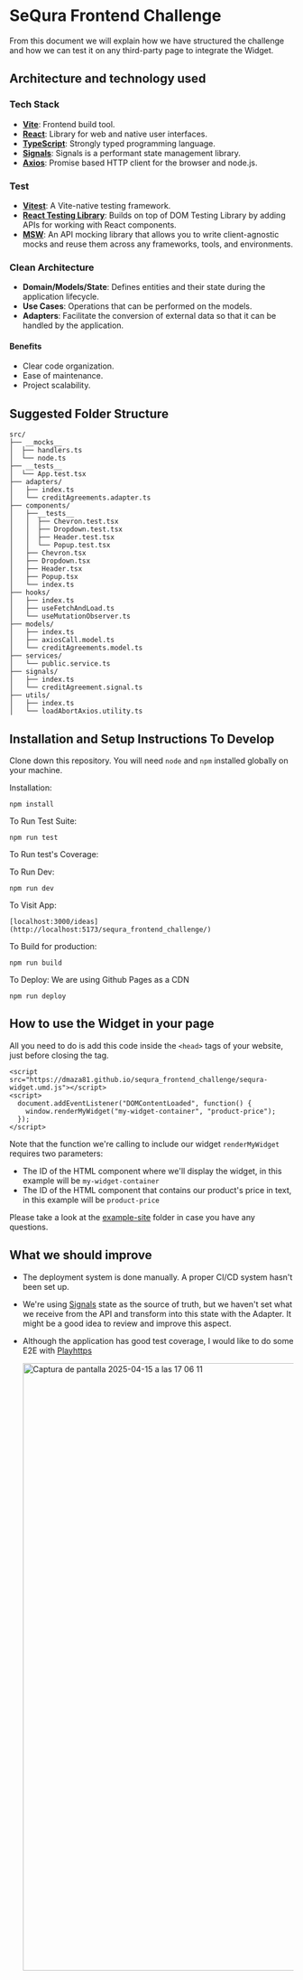 # SeQura Frontend Challenge
From this document we will explain how we have structured the challenge and how we can test it on any third-party page to integrate the Widget.


## Architecture and technology used

### Tech Stack

- **[Vite](https://vite.dev/)**: Frontend build tool.
- **[React](https://es.react.dev/)**: Library for web and native user interfaces.
- **[TypeScript](https://www.typescriptlang.org/)**: Strongly typed programming language.
- **[Signals](https://github.com/preactjs/signals)**: Signals is a performant state management library.
- **[Axios](https://axios-http.com/docs/intro)**: Promise based HTTP client for the browser and node.js.

### Test
- **[Vitest](https://vitest.dev/)**: A Vite-native testing framework.
- **[React Testing Library](https://testing-library.com/docs/react-testing-library/intro/)**: Builds on top of DOM Testing Library by adding APIs for working with React components.
- **[MSW](https://mswjs.io/)**: An API mocking library that allows you to write client-agnostic mocks and reuse them across any frameworks, tools, and environments.


### Clean Architecture

- **Domain/Models/State**: Defines entities and their state during the application lifecycle.
- **Use Cases**: Operations that can be performed on the models.
- **Adapters**: Facilitate the conversion of external data so that it can be handled by the application.

#### Benefits

- Clear code organization.
- Ease of maintenance.
- Project scalability.

## Suggested Folder Structure

```
src/
├── __mocks__
│  ├── handlers.ts
│  └── node.ts
├── __tests__
│  └── App.test.tsx
├── adapters/
│   ├── index.ts
│   └── creditAgreements.adapter.ts
├── components/
│   ├──__tests__
│   │  ├── Chevron.test.tsx
│   │  ├── Dropdown.test.tsx
│   │  ├── Header.test.tsx
│   │  └── Popup.test.tsx
│   ├── Chevron.tsx
│   ├── Dropdown.tsx
│   ├── Header.tsx
│   ├── Popup.tsx
│   └── index.ts
├── hooks/
│   ├── index.ts
│   ├── useFetchAndLoad.ts
│   └── useMutationObserver.ts
├── models/
│   ├── index.ts
│   ├── axiosCall.model.ts
│   └── creditAgreements.model.ts
├── services/
│   └── public.service.ts
├── signals/
│   ├── index.ts
│   └── creditAgreement.signal.ts
├── utils/
│   ├── index.ts
│   └── loadAbortAxios.utility.ts
```

## Installation and Setup Instructions To Develop

Clone down this repository. You will need `node` and `npm` installed globally on your machine.  

Installation:

`npm install`  

To Run Test Suite:  

`npm run test`  

To Run test's Coverage:  

To Run Dev:

`npm run dev`  

To Visit App:

`[localhost:3000/ideas](http://localhost:5173/sequra_frontend_challenge/)`  

To Build for production:

`npm run build`  

To Deploy: We are using Github Pages as a CDN

`npm run deploy`  

## How to use the Widget in your page

All you need to do is add this code inside the `<head>` tags of your website, just before closing the tag.
```
<script src="https://dmaza81.github.io/sequra_frontend_challenge/sequra-widget.umd.js"></script>
<script>
  document.addEventListener("DOMContentLoaded", function() {
    window.renderMyWidget("my-widget-container", "product-price");
  });
</script>
```
Note that the function we're calling to include our widget `renderMyWidget` requires two parameters:

- The ID of the HTML component where we'll display the widget, in this example will be `my-widget-container`
- The ID of the HTML component that contains our product's price in text, in this example will be `product-price`

Please take a look at the [example-site](https://github.com/dmaza81/sequra_frontend_challenge/tree/main/example-site) folder in case you have any questions.

## What we should improve

- The deployment system is done manually. A proper CI/CD system hasn't been set up.
- We're using [Signals](https://github.com/preactjs/signals) state as the source of truth, but we haven't set what we receive from the API and transform into this state with the Adapter. It might be a good idea to review and improve this aspect.
- Although the application has good test coverage, I would like to do some E2E with [Playhttps](https://playwright.dev/)
  
  <img width="1076" alt="Captura de pantalla 2025-04-15 a las 17 06 11" src="https://github.com/user-attachments/assets/b5816358-9a1e-47cf-b18a-c46a46bc67de" />

  


